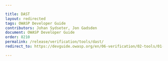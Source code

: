 ```yaml
---

title: DAST
layout: redirected
tags: OWASP Developer Guide
contributors: Johan Sydseter, Jon Gadsden
document: OWASP Developer Guide
order: 8210
permalink: /release/verification/tools/dast/
redirect_to: https://devguide.owasp.org/en/06-verification/02-tools/01-dast/

---
```

